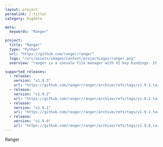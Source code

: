 ```yaml
---
layout: project
permalink: /:title/
category: bigdata

meta:
  keywords: "Ranger"

project:
  title: "Ranger"
  type: "Python"
  url: "https://github.com/ranger/ranger"
  logo: "/src/assets/images/content/projectLogos/ranger.png"
  overview: "ranger is a console file manager with VI key bindings. It provides a minimalistic and nice curses interface with a view on the directory hierarchy. It ships with rifle, a file launcher that is good at automatically finding out which program to use for what file type."

supported_releases:
  - release:
    version: "v1.9.3"
    url: "https://github.com/ranger/ranger/archive/refs/tags/v1.9.3.tar.gz"
  - release:
    version: "v1.9.2"
    url: "https://github.com/ranger/ranger/archive/refs/tags/v1.9.2.tar.gz"
  - release:
    version: "v1.9.1"
    url: "https://github.com/ranger/ranger/archive/refs/tags/v1.9.1.tar.gz"
  - release:
    version: "v1.9.0"
    url: "https://github.com/ranger/ranger/archive/refs/tags/v1.9.0.tar.gz"
---
```


<p>Ranger</p>
